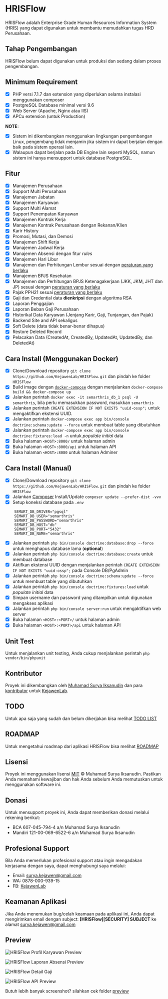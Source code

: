 # HRISFlow

HRISFlow adalah Enterprise Grade Human Resources Information System (HRIS) yang dapat digunakan untuk membantu memudahkan tugas HRD Perusahaan.

## Tahap Pengembangan

HRISFlow belum dapat digunakan untuk produksi dan sedang dalam proses pengembangan.

## Minimum Requirement

- [X] PHP versi 7.1.7 dan extension yang diperlukan selama instalasi menggunakan composer
- [X] PostgreSQL Database minimal versi 9.6
- [X] Web Server (Apache, Nginx atau IIS)
- [X] APCu extension (untuk Production)

**NOTE**: 

- [X] Sistem ini dikembangkan menggunakan lingkungan pengembangan Linux, pengembang tidak menjamin jika sistem ini dapat berjalan dengan baik pada sistem operasi lain.
- [X] Walaupun dapat berjalan pada DB Engine lain seperti MySQL, namun sistem ini hanya mensupport untuk database PostgreSQL.

## Fitur

- [X] Manajemen Perusahaan
- [X] Support Multi Perusahaan
- [X] Manajemen Jabatan
- [X] Manajemen Karyawan
- [X] Support Multi Alamat
- [X] Support Penempatan Karyawan
- [X] Manajemen Kontrak Kerja
- [X] Manajemen Kontrak Perusahaan dengan Rekanan/Klien
- [X] Karir History
- [X] Promosi, Mutasi, dan Demosi
- [X] Manajemen Shift Kerja
- [X] Manajemen Jadwal Kerja
- [X] Manajemen Absensi dengan fitur *rules*
- [X] Manajemen Hari Libur
- [X] Manajemen dan Perhitungan Lembur sesuai dengan [peraturan yang berlaku](https://gajimu.com/main/pekerjaan-yanglayak/kompensasi/upah-lembur)
- [X] Manajemen BPJS Kesehatan
- [X] Manajemen dan Perhitungan BPJS Ketenagakerjaan (JKK, JKM, JHT dan JP) sesuai dengan [peraturan yang berlaku](http://www.pasienbpjs.com/2017/01/cara-menghitung-iuran-bpjs-ketenagakerjaan.html)
- [X] Pajak PPH21 sesuai [peraturan yang berlaku](https://www.online-pajak.com/id/cara-perhitungan-pph-21)
- [X] Gaji dan Credential data **dienkripsi** dengan algoritma RSA
- [X] Laporan Penggajian
- [X] Laporan Beban Gaji Perusahaan
- [X] Historikal Data Karyawan (Jenjang Karir, Gaji, Tunjangan, dan Pajak)
- [X] Backend Site and API sekaligus
- [X] Soft Delete (data tidak benar-benar dihapus)
- [X] Restore Deleted Record
- [X] Pelacakan Data (CreatedAt, CreatedBy, UpdatedAt, UpdatedBy, dan DeletedAt)

## Cara Install (Menggunakan Docker)

- [X] Clone/Download repository `git clone https://github.com/KejawenLab/HRISFlow.git` dan pindah ke folder `HRISFlow`
- [X] Build image dengan [`docker-compose`](https://docs.docker.com/compose) dengan menjalankan `docker-compose build && docker-compose up` 
- [X] Jalankan perintah `docker exec -it semarthris_db_1 psql -U semarthris`, bila perlu memasukkan password, masukkan `semarthris`
- [X] Jalankan perintah `CREATE EXTENSION IF NOT EXISTS "uuid-ossp";` untuk mengaktifkan ekstensi UUID.
- [X] Jalankan perintah `docker-compose exec app bin/console doctrine:schema:update --force` untuk membuat table yang dibutuhkan
- [X] Jalankan perintah `docker-compose exec app bin/console doctrine:fixtures:load -n` untuk *populate initial* data
- [X] Buka halaman `<HOST>:8000/` untuk halaman admin
- [X] Buka halaman `<HOST>:8000/api` untuk halaman API
- [X] Buka halaman `<HOST>:8080` untuk halaman Adminer

## Cara Install (Manual)

- [X] Clone/Download repository `git clone https://github.com/KejawenLab/HRISFlow.git` dan pindah ke folder `HRISFlow`
- [X] Jalankan [Composer](https://getcomposer.org/download) Install/Update `composer update --prefer-dist -vvv`
- [X] Setup koneksi database pada `.env`
```lang=bash
    SEMART_DB_DRIVER="pgsql"
    SEMART_DB_USER="semarthris"
    SEMART_DB_PASSWORD="semarthris"
    SEMART_DB_HOST="db"
    SEMART_DB_PORT="5432"
    SEMART_DB_NAME="semarthris"
```
- [X] Jalankan perintah `php bin/console doctrine:database:drop --force` untuk menghapus database lama (**optional**)
- [X] Jalankan perintah `php bin/console doctrine:database:create` untuk membuat database
- [X] Aktifkan ekstensi UUID dengan menjalankan perintah `CREATE EXTENSION IF NOT EXISTS "uuid-ossp";` pada Console DB/PgAdmin
- [X] Jalankan perintah `php bin/console doctrine:schema:update --force` untuk membuat table yang dibutuhkan
- [X] Jalankan perintah `php bin/console doctrine:fixtures:load` untuk *populate initial* data
- [X] Simpan username dan password yang ditampilkan untuk digunakan mengakses aplikasi
- [X] Jalankan perintah `php bin/console server:run` untuk mengaktifkan web server
- [X] Buka halaman `<HOST>:<PORT>/` untuk halaman admin
- [X] Buka halaman `<HOST>:<PORT>/api` untuk halaman API

## Unit Test

Untuk menjalankan unit testing, Anda cukup menjalankan perintah `php vendor/bin/phpunit`

## Kontributor

Proyek ini dikembangkan oleh [Muhamad Surya Iksanudin](https://github.com/ad3n) dan para [kontributor](https://github.com/KejawenLab/HRISFlow/graphs/contributors)
untuk [KejawenLab](https://github.com/KejawenLab).

## TODO

Untuk apa saja yang sudah dan belum dikerjakan bisa melihat [TODO LIST](TODO.md)

## ROADMAP

Untuk mengetahui roadmap dari aplikasi HRISFlow bisa melihat [ROADMAP](ROADMAP.md)

## Lisensi

Proyek ini menggunakan lisensi [MIT](https://tldrlegal.com/license/mit-license) &copy; Muhamad Surya Iksanudin.
Pastikan Anda memahami kewajiban dan hak Anda sebelum Anda memutuskan untuk menggunakan software ini.

## Donasi

Untuk mensupport proyek ini, Anda dapat memberikan donasi melalui rekening berikut:

- BCA 607-045-794-4 a/n Muhamad Surya Iksanudin
- Mandiri 121-00-069-6522-6 a/n Muhamad Surya Iksanudin

## Profesional Support

Bila Anda memerlukan profesional support atau ingin mengadakan kerjasama dengan saya, dapat menghubungi saya melalui:

- Email: [surya.kejawen@gmail.com](mailto:surya.kejawen@gmail.com)
- WA: 0878-000-939-15
- FB: [KejawenLab](https://facebook.com/KejawenLab)

## Keamanan Aplikasi

Jika Anda menemukan bug/celah keamaan pada aplikasi ini, Anda dapat mengirimkan email dengan subject: **[HRISFlow][SECURITY] SUBJECT** ke alamat [surya.kejawen@gmail.com](mailto:surya.kejawen@gmail.com)

## Preview

![HRISFlow Profil Karyawan Preview](preview/preview.png)

![HRISFlow Laporan Absensi Preview](preview/preview2.png)

![HRISFlow Detail Gaji](preview/penggajian3.png)

![HRISFlow API Preview](preview/api-preview.png)

Butuh lebih banyak screenshot? silahkan cek folder [preview](preview)
